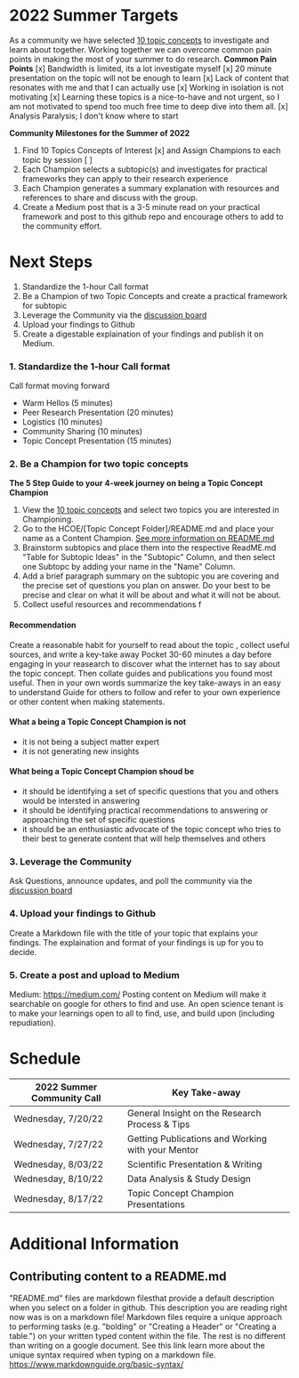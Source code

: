 # 2022 Summer Targets

As a community we have selected [10 topic concepts](https://github.com/Open-Research-Program/HCOE/blob/main/Learnings/README.md) to investigate and learn about together.  Working together we can overcome common pain points in making the most of your summer to do research.
****Common Pain Points****
[x] Bandwidth is limited, its a lot investigate myself
[x] 20 minute presentation on the topic will not be enough to learn
[x] Lack of content that resonates with me and that I can actually use
[x] Working in isolation is not motivating
[x] Learning these topics is a nice-to-have and not urgent, so I am not motivated to spend too much free time to deep dive into them all.
[x] Analysis Paralysis; I don't know where to start

****Community Milestones for the Summer of 2022****
1. Find 10 Topics Concepts of Interest [x] and Assign Champions to each topic by session [ ]
2. Each Champion selects a subtopic(s) and investigates for practical frameworks they can apply to their research experience
3. Each Champion generates a summary explanation with resources and references to share and discuss with the group.
4. Create a Medium post that is a 3-5 minute read on your practical framework and post to this github repo and encourage others to add to the community effort.

# Next Steps
1. Standardize the 1-hour Call format
2. Be a Champion of two Topic Concepts and create a practical framework for subtopic
3. Leverage the Community via the [discussion board](https://github.com/Open-Research-Program/HCOE/discussions)
4. Upload your findings to Github
5. Create a digestable explaination of your findings and publish it on Medium.

### 1. Standardize the 1-hour Call format
Call format moving forward
* Warm Hellos (5 minutes)
* Peer Research Presentation (20 minutes) 
* Logistics (10 minutes) 
* Community Sharing (10 minutes)
* Topic Concept Presentation (15 minutes) 

### 2.  Be a Champion for two topic concepts
****The 5 Step Guide to your 4-week journey on being a Topic Concept Champion****
1. View the [10 topic concepts](https://github.com/Open-Research-Program/HCOE/blob/main/Learnings/README.md) and select two topics you are interested in Championing. 
2. Go to the HCOE/[Topic Concept Folder]/README.md and place your name as a Content Champion.  [See more information on README.md](#Additional-Information)
3. Brainstorm subtopics and place them into the respective ReadME.md "Table for Subtopic Ideas" in the "Subtopic" Column, and then select one Subtopc by adding your name in the "Name" Column.
4. Add a brief paragraph summary on the subtopic you are covering and the precise set of questions you plan on answer. Do your best to be precise and clear on what it will be about and what it will not be about. 
5. Collect useful resources and recommendations f

#### Recommendation
Create a reasonable habit for yourself to read about the topic , collect useful sources, and write a key-take away
Pocket 30-60 minutes a day before engaging in your reasearch to discover what the internet has to say about the topic concept.  Then collate  guides and publications you found most useful. Then in your own words summarize the key take-aways in an easy to understand Guide for others to follow and refer to your own experience or other content when making statements.
#### What a being a Topic Concept Champion is not
* it is not being a subject matter expert
* it is not generating new insights 
#### What being a Topic Concept Champion shoud be
* it should be identifying a set of specific questions that you and others would be intersted in answering
* it should be identifying practical recommendations to answering or approaching the set of specific questions  
* it should be an enthusiastic advocate of the topic concept who tries to their best to generate content that will help themselves and others

### 3. Leverage the Community
Ask Questions, announce updates, and poll the community via the [discussion board](https://github.com/Open-Research-Program/HCOE/discussions)

### 4. Upload your findings to Github
Create a Markdown file with the title of your topic that explains your findings. The explaination and format of your findings is up for you to decide.

### 5. Create a post and upload to Medium
Medium: https://medium.com/ 
Posting content on Medium will make it searchable on google for others to find and use. 
An open science tenant is to make your learnings open to all to find, use, and build upon (including repudiation).


# Schedule 

| 2022 Summer Community Call |  Key Take-away | 
| ----- | ---------------------- |
| Wednesday, 7/20/22 | General Insight on the Research Process & Tips |
| Wednesday, 7/27/22 | Getting Publications and Working with your Mentor | 
| Wednesday, 8/03/22 | Scientific Presentation & Writing |
| Wednesday, 8/10/22 | Data Analysis & Study Design |
| Wednesday, 8/17/22 | Topic Concept Champion Presentations |



# Additional Information
## Contributing content to a README.md
"README.md" files are markdown filesthat provide a default description when you select on a folder in github.  This description you are reading right now was is on a markdown file! 
Markdown files require a unique approach to performing tasks (e.g. "bolding" or "Creating a Header" or "Creating a table.")   on your written typed content within the file.  The rest is no different than writing on a google document.  See this link learn more about the unique syntax required when typing on a markdown file. https://www.markdownguide.org/basic-syntax/
